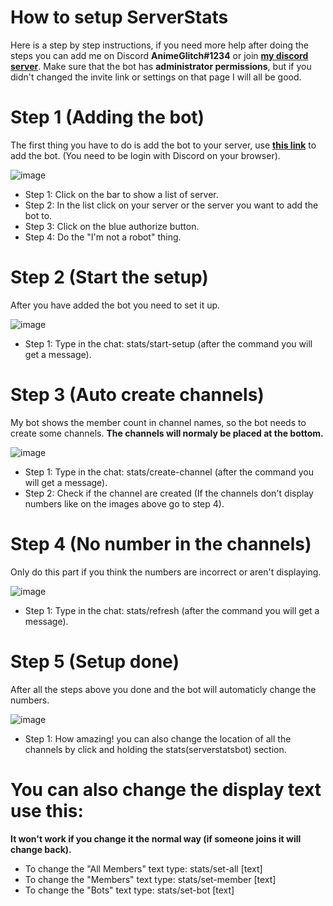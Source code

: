 # How to setup ServerStats
Here is a step by step instructions, if you need more help after doing the steps you can add me on Discord **AnimeGlitch#1234** or join [**my discord server**](http://discord.animeglitch.net/).
Make sure that the bot has **administrator permissions**, but if you didn't changed the invite link or settings on that page I will all be good.

# Step 1 (Adding the bot)
The first thing you have to do is add the bot to your server, use [**this link**](https://discordapp.com/oauth2/authorize?client_id=458276816071950337&scope=bot&permissions=8/) to add the bot. (You need to be login with Discord on your browser).

![image](https://cdn.discordapp.com/attachments/527152500139229204/527152574608965642/invite_steps.png)

* Step 1: Click on the bar to show a list of server.
* Step 2: In the list click on your server or the server you want to add the bot to.
* Step 3: Click on the blue authorize button.
* Step 4: Do the "I'm not a robot" thing.

# Step 2 (Start the setup)
After you have added the bot you need to set it up.

![image](https://cdn.discordapp.com/attachments/527152500139229204/527156043223007233/start_setup_step.PNG)

* Step 1: Type in the chat: stats/start-setup (after the command you will get a message).

# Step 3 (Auto create channels)
My bot shows the member count in channel names, so the bot needs to create some channels.
**The channels will normaly be placed at the bottom.**

![image](https://cdn.discordapp.com/attachments/527152500139229204/527158305571733514/create-channel_step.PNG)

* Step 1: Type in the chat: stats/create-channel (after the command you will get a message).
* Step 2: Check if the channel are created (If the channels don't display numbers like on the images above go to step 4).

# Step 4 (No number in the channels)
Only do this part if you think the numbers are incorrect or aren't displaying.

![image](https://cdn.discordapp.com/attachments/527152500139229204/527159436750487552/refresh_step.PNG)

* Step 1: Type in the chat: stats/refresh (after the command you will get a message).

# Step 5 (Setup done)
After all the steps above you done and the bot will automaticly change the numbers.

![image](https://cdn.discordapp.com/attachments/527152500139229204/527160221387456512/setup_done_step.PNG)

* Step 1: How amazing! you can also change the location of all the channels by click and holding the stats(serverstatsbot) section.

# You can also change the display text use this:
**It won't work if you change it the normal way (if someone joins it will change back).**

* To change the "All Members" text type: stats/set-all [text]
* To change the "Members" text type: stats/set-member [text]
* To change the "Bots" text type: stats/set-bot [text]

